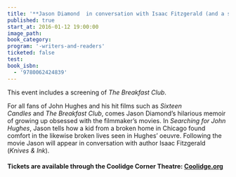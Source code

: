 ```yaml
---
title: '**Jason Diamond  in conversation with Isaac Fitzgerald (and a screening of The Breakfast Club)** -  *Searching for John Hughes: Or Everything I Thought I Needed to Know About Life I Learned from Watching ‘80s Movies*'
published: true
start_at: 2016-01-12 19:00:00
image_path:
book_category:
program: '-writers-and-readers'
ticketed: false
test:
book_isbn:
  - '9780062424839'
---
```



This event includes a screening of&nbsp;*The Breakfast Club*.&nbsp;

For all fans of John Hughes and his hit films such as&nbsp;*Sixteen Candles*&nbsp;and&nbsp;*The Breakfast Club*, comes Jason Diamond’s hilarious memoir of growing up obsessed with the filmmaker’s movies. In&nbsp;*Searching for John Hughes*, Jason tells how a kid from a broken home in Chicago found comfort in the likewise broken lives seen in Hughes’ oeuvre. Following the movie Jason will appear in conversation with author Isaac Fitzgerald (*Knives & Ink*).&nbsp;

#### Tickets are available through the Coolidge Corner Theatre: [Coolidge.org](http://www.coolidge.org/films/breakfast-club-0)